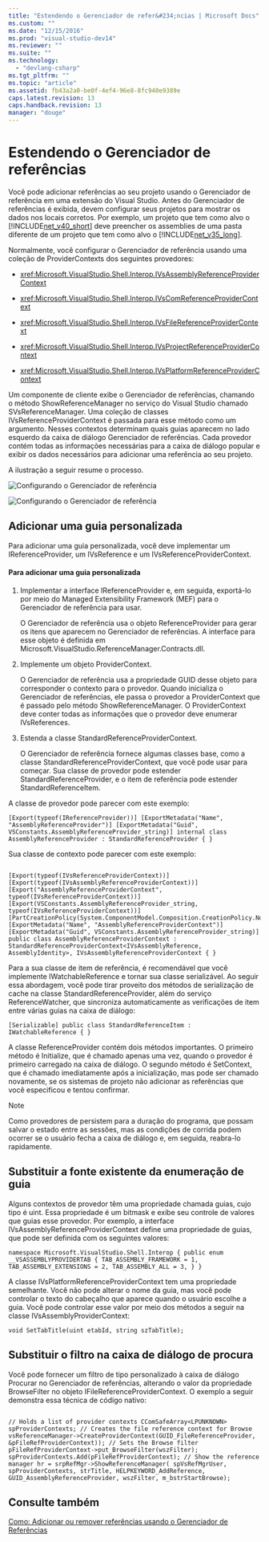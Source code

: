 ```yaml
---
title: "Estendendo o Gerenciador de refer&#234;ncias | Microsoft Docs"
ms.custom: ""
ms.date: "12/15/2016"
ms.prod: "visual-studio-dev14"
ms.reviewer: ""
ms.suite: ""
ms.technology: 
  - "devlang-csharp"
ms.tgt_pltfrm: ""
ms.topic: "article"
ms.assetid: fb43a2a0-be0f-4ef4-96e8-8fc940e9389e
caps.latest.revision: 13
caps.handback.revision: 13
manager: "douge"
---
```

# Estendendo o Gerenciador de refer&#234;ncias
Você pode adicionar referências ao seu projeto usando o Gerenciador de referência em uma extensão do Visual Studio. Antes do Gerenciador de referências é exibida, devem configurar seus projetos para mostrar os dados nos locais corretos. Por exemplo, um projeto que tem como alvo o [!INCLUDE[net_v40_short](../debugger/includes/net_v40_short_md.md)] deve preencher os assemblies de uma pasta diferente de um projeto que tem como alvo o [!INCLUDE[net_v35_long](../misc/includes/net_v35_long_md.md)].  
  
 Normalmente, você configurar o Gerenciador de referência usando uma coleção de ProviderContexts dos seguintes provedores:  
  
-   <xref:Microsoft.VisualStudio.Shell.Interop.IVsAssemblyReferenceProviderContext>  
  
-   <xref:Microsoft.VisualStudio.Shell.Interop.IVsComReferenceProviderContext>  
  
-   <xref:Microsoft.VisualStudio.Shell.Interop.IVsFileReferenceProviderContext>  
  
-   <xref:Microsoft.VisualStudio.Shell.Interop.IVsProjectReferenceProviderContext>  
  
-   <xref:Microsoft.VisualStudio.Shell.Interop.IVsPlatformReferenceProviderContext>  
  
 Um componente de cliente exibe o Gerenciador de referências, chamando o método ShowReferenceManager no serviço do Visual Studio chamado SVsReferenceManager. Uma coleção de classes IVsReferenceProviderContext é passada para esse método como um argumento. Nesses contextos determinam quais guias aparecem no lado esquerdo da caixa de diálogo Gerenciador de referências. Cada provedor contém todas as informações necessárias para a caixa de diálogo popular e exibir os dados necessários para adicionar uma referência ao seu projeto.  
  
 A ilustração a seguir resume o processo.  
  
 ![Configurando o Gerenciador de referência](../misc/media/refmgrextend.png "RefMgrExtend")  
  
 ![Configurando o Gerenciador de referência](../misc/media/refmgrextend2.png "RefMgrExtend2")  
  
## Adicionar uma guia personalizada  
 Para adicionar uma guia personalizada, você deve implementar um IReferenceProvider, um IVsReference e um IVsReferenceProviderContext.  
  
#### Para adicionar uma guia personalizada  
  
1.  Implementar a interface IReferenceProvider e, em seguida, exportá\-lo por meio do Managed Extensibility Framework \(MEF\) para o Gerenciador de referência para usar.  
  
     O Gerenciador de referência usa o objeto ReferenceProvider para gerar os itens que aparecem no Gerenciador de referências. A interface para esse objeto é definida em Microsoft.VisualStudio.ReferenceManager.Contracts.dll.  
  
2.  Implemente um objeto ProviderContext.  
  
     O Gerenciador de referência usa a propriedade GUID desse objeto para corresponder o contexto para o provedor. Quando inicializa o Gerenciador de referências, ele passa o provedor a ProviderContext que é passado pelo método ShowReferenceManager. O ProviderContext deve conter todas as informações que o provedor deve enumerar IVsReferences.  
  
3.  Estenda a classe StandardReferenceProviderContext.  
  
     O Gerenciador de referência fornece algumas classes base, como a classe StandardReferenceProviderContext, que você pode usar para começar. Sua classe de provedor pode estender StandardReferenceProvider, e o item de referência pode estender StandardReferenceItem.  
  
 A classe de provedor pode parecer com este exemplo:  
  
```  
[Export(typeof(IReferenceProvider))] [ExportMetadata("Name", "AssemblyReferenceProvider")] [ExportMetadata("Guid", VSConstants.AssemblyReferenceProvider_string)] internal class AssemblyReferenceProvider : StandardReferenceProvider { }  
```  
  
 Sua classe de contexto pode parecer com este exemplo:  
  
```  
  
[Export(typeof(IVsReferenceProviderContext))] [Export(typeof(IVsAssemblyReferenceProviderContext))] [Export("AssemblyReferenceProviderContext", typeof(IVsReferenceProviderContext))] [Export(VSConstants.AssemblyReferenceProvider_string, typeof(IVsReferenceProviderContext))] [PartCreationPolicy(System.ComponentModel.Composition.CreationPolicy.NonShared)] [ExportMetadata("Name", "AssemblyReferenceProviderContext")] [ExportMetadata("Guid", VSConstants.AssemblyReferenceProvider_string)] public class AssemblyReferenceProviderContext : StandardReferenceProviderContext<IVsAssemblyReference, AssemblyIdentity>, IVsAssemblyReferenceProviderContext { }  
```  
  
 Para a sua classe de item de referência, é recomendável que você implemente IWatchableReference e tornar sua classe serializável. Ao seguir essa abordagem, você pode tirar proveito dos métodos de serialização de cache na classe StandardReferenceProvider, além do serviço ReferenceWatcher, que sincroniza automaticamente as verificações de item entre várias guias na caixa de diálogo:  
  
```  
[Serializable] public class StandardReferenceItem : IWatchableReference { }  
```  
  
 A classe ReferenceProvider contém dois métodos importantes. O primeiro método é Initialize, que é chamado apenas uma vez, quando o provedor é primeiro carregado na caixa de diálogo. O segundo método é SetContext, que é chamado imediatamente após a inicialização, mas pode ser chamado novamente, se os sistemas de projeto não adicionar as referências que você especificou e tentou confirmar.  
  
> [!NOTE]
>  Como provedores de persistem para a duração do programa, que possam salvar o estado entre as sessões, mas as condições de corrida podem ocorrer se o usuário fecha a caixa de diálogo e, em seguida, reabra\-lo rapidamente.  
  
## Substituir a fonte existente da enumeração de guia  
 Alguns contextos de provedor têm uma propriedade chamada guias, cujo tipo é uint. Essa propriedade é um bitmask e exibe seu controle de valores que guias esse provedor.  Por exemplo, a interface IVsAssemblyReferenceProviderContext define uma propriedade de guias, que pode ser definida com os seguintes valores:  
  
```  
namespace Microsoft.VisualStudio.Shell.Interop { public enum __VSASSEMBLYPROVIDERTAB { TAB_ASSEMBLY_FRAMEWORK = 1, TAB_ASSEMBLY_EXTENSIONS = 2, TAB_ASSEMBLY_ALL = 3, } }  
```  
  
 A classe IVsPlatformReferenceProviderContext tem uma propriedade semelhante. Você não pode alterar o nome da guia, mas você pode controlar o texto do cabeçalho que aparece quando o usuário escolhe a guia. Você pode controlar esse valor por meio dos métodos a seguir na classe IVsAssemblyProviderContext:  
  
```  
void SetTabTitle(uint etabId, string szTabTitle);  
```  
  
## Substituir o filtro na caixa de diálogo de procura  
 Você pode fornecer um filtro de tipo personalizado à caixa de diálogo Procurar no Gerenciador de referências, alterando o valor da propriedade BrowseFilter no objeto IFileReferenceProviderContext.  O exemplo a seguir demonstra essa técnica de código nativo:  
  
```  
  
// Holds a list of provider contexts CComSafeArray<LPUNKNOWN> spProviderContexts; // Creates the file reference context for Browse vsReferenceManager->CreateProviderContext(GUID_FileReferenceProvider, &pFileRefProviderContext)); // Sets the Browse filter pFileRefProviderContext->put_BrowseFilter(wszFilter); spProviderContexts.Add(pFileRefProviderContext); // Show the reference manager hr = srpRefMgr->ShowReferenceManager( spVsRefMgrUser, spProviderContexts, strTitle, HELPKEYWORD_AddReference, GUID_AssemblyReferenceProvider, wszFilter, m_bstrStartBrowse);  
```  
  
## Consulte também  
 [Como: Adicionar ou remover referências usando o Gerenciador de Referências](../ide/how-to-add-or-remove-references-by-using-the-reference-manager.md)